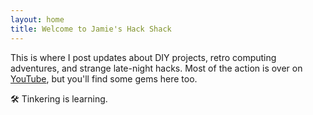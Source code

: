 ```yaml
---
layout: home
title: Welcome to Jamie's Hack Shack
---
```


This is where I post updates about DIY projects, retro computing adventures, and strange late-night hacks. Most of the action is over on [YouTube](https://youtube.com/@JamiesHackShack), but you'll find some gems here too.

🛠️ Tinkering is learning.
